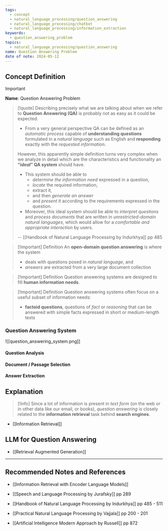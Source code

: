 ```yaml
---
tags:
  - concept
  - natural_language_processing/question_answering
  - natural_language_processing/chatbot
  - natural_language_processing/information_extraction
keywords:
  - question_answering_problem
topics:
  - natural_language_processing/question_answering
name: Question Answering Problem
date of note: 2024-05-12
---
```


## Concept Definition

>[!important]
>**Name**: Question Answering Problem

>[!quote]
>Describing precisely what we are talking about when we refer to **Question Answering (QA)** is probably not as easy as it could be expected. 
>- From a very general perspective QA can be defined as an *automatic process* capable of **understanding questions** formulated in a *natural language* such as English and **responding** exactly with the *requested information*. 
>  
>However, this apparently simple definition turns very complex when we analyze in detail which are the characteristics and functionality an **“*ideal*” QA system** should have. 
>- This system should be able to 
>	- *determine the information need* expressed in a question, 
>	- *locate* the required information, 
>	- extract it, 
>	- and then *generate an answer* 
>	- and *present* it according to the requirements expressed in the question. 
>- Moreover, this ideal system should be able to *interpret questions* and *process documents* that are written in *unrestricted-domain natural languages*, which would allow for a *comfortable and appropriate interaction* by users. 
>  
>-- [[Handbook of Natural Language Processing by Indurkhya]] pp 485  

>[!important] Definition
>An **open-domain question answering** is where the system 
>- deals with questions posed in *natural language*, and 
>- *answers* are extracted from a very large document collection


>[!important] Definition
>Question answering systems are designed to fill **human information needs**.

>[!important] Definition
>Question answering systems often focus on a useful subset of information needs:  
>- **factoid questions**, questions of *fact* or *reasoning* that can be answered with simple  facts expressed in short or medium-length texts


### Question Answering System

![[question_answering_system.png]]

#### Question Analysis


#### Document / Passage Selection


#### Answer Extraction



## Explanation

>[!info]
>Since a lot of information is present in *text form* (on the web or in other data like  our email, or books), *question answering* is closely related to the **information retrieval** task behind **search  engines**.

- [[Information Retrieval]]


## LLM for Question Answering

- [[Retrieval Augmented Generation]]


-----------
##  Recommended Notes and References

- [[Information Retrieval with Encoder Language Models]]


- [[Speech and Language Processing by Jurafsky]] pp 289
- [[Handbook of Natural Language Processing by Indurkhya]] pp 485 - 511
- [[Practical Natural Language Processing by Vajjala]] pp 200 - 201
- [[Artificial Intelligence Modern Approach by Russell]] pp 872